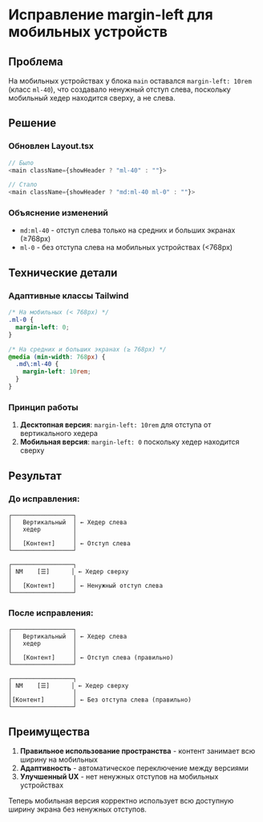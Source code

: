 # Исправление margin-left для мобильных устройств

## Проблема
На мобильных устройствах у блока `main` оставался `margin-left: 10rem` (класс `ml-40`), что создавало ненужный отступ слева, поскольку мобильный хедер находится сверху, а не слева.

## Решение

### Обновлен Layout.tsx
```typescript
// Было
<main className={showHeader ? "ml-40" : ""}>

// Стало
<main className={showHeader ? "md:ml-40 ml-0" : ""}>
```

### Объяснение изменений
- `md:ml-40` - отступ слева только на средних и больших экранах (≥768px)
- `ml-0` - без отступа слева на мобильных устройствах (<768px)

## Технические детали

### Адаптивные классы Tailwind
```css
/* На мобильных (< 768px) */
.ml-0 {
  margin-left: 0;
}

/* На средних и больших экранах (≥ 768px) */
@media (min-width: 768px) {
  .md\:ml-40 {
    margin-left: 10rem;
  }
}
```

### Принцип работы
1. **Десктопная версия**: `margin-left: 10rem` для отступа от вертикального хедера
2. **Мобильная версия**: `margin-left: 0` поскольку хедер находится сверху

## Результат

### До исправления:
```
┌─────────────────┐
│   Вертикальный  │ ← Хедер слева
│   хедер         │
│                 │
│   [Контент]     │ ← Отступ слева
└─────────────────┘

┌─────────────────┐
│ NM    [☰]      │ ← Хедер сверху
│                 │
│   [Контент]     │ ← Ненужный отступ слева
└─────────────────┘
```

### После исправления:
```
┌─────────────────┐
│   Вертикальный  │ ← Хедер слева
│   хедер         │
│                 │
│   [Контент]     │ ← Отступ слева (правильно)
└─────────────────┘

┌─────────────────┐
│ NM    [☰]      │ ← Хедер сверху
│                 │
│[Контент]        │ ← Без отступа слева (правильно)
└─────────────────┘
```

## Преимущества
1. **Правильное использование пространства** - контент занимает всю ширину на мобильных
2. **Адаптивность** - автоматическое переключение между версиями
3. **Улучшенный UX** - нет ненужных отступов на мобильных устройствах

Теперь мобильная версия корректно использует всю доступную ширину экрана без ненужных отступов. 